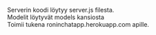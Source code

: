 Serverin koodi löytyy server.js filesta.  
Modelit löytyvät models kansiosta  
Toimii tukena roninchatapp.herokuapp.com apille. 
